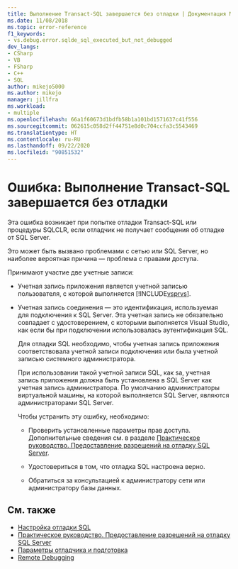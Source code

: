 ```yaml
---
title: Выполнение Transact-SQL завершается без отладки | Документация Майкрософт
ms.date: 11/08/2018
ms.topic: error-reference
f1_keywords:
- vs.debug.error.sqlde_sql_executed_but_not_debugged
dev_langs:
- CSharp
- VB
- FSharp
- C++
- SQL
author: mikejo5000
ms.author: mikejo
manager: jillfra
ms.workload:
- multiple
ms.openlocfilehash: 66a1f60673d1bdfb58b1a101bd1571637c41f556
ms.sourcegitcommit: 062615c058d2ff44751e8d0c704ccfa3c5543469
ms.translationtype: HT
ms.contentlocale: ru-RU
ms.lasthandoff: 09/22/2020
ms.locfileid: "90851532"
---
```

# <a name="error-transact-sql-execution-ended-without-debugging"></a>Ошибка: Выполнение Transact-SQL завершается без отладки

Эта ошибка возникает при попытке отладки Transact-SQL или процедуры SQLCLR, если отладчик не получает сообщения об отладке от SQL Server.

Это может быть вызвано проблемами с сетью или SQL Server, но наиболее вероятная причина — проблема с правами доступа.

Принимают участие две учетные записи:

- Учетная запись приложения является учетной записью пользователя, с которой выполняется [!INCLUDE[vsprvs](../code-quality/includes/vsprvs_md.md)].

- Учетная запись соединения — это идентификация, используемая для подключения к SQL Server. Эта учетная запись не обязательно совпадает с удостоверением, с которыми выполняется Visual Studio, как если бы при подключении использовалась аутентификация SQL.

  Для отладки SQL необходимо, чтобы учетная запись приложения соответствовала учетной записи подключения или была учетной записью системного администратора.

  При использовании такой учетной записи SQL, как sa, учетная запись приложения должна быть установлена в SQL Server как учетная запись администратора. По умолчанию администраторы виртуальной машины, на которой выполняется SQL Server, являются администраторами SQL Server.

  Чтобы устранить эту ошибку, необходимо:

  - Проверить установленные параметры прав доступа. Дополнительные сведения см. в разделе [Практическое руководство. Предоставление разрешений на отладку SQL Server](/previous-versions/w1bhybwz(v=vs.100)).

  - Удостовериться в том, что отладка SQL настроена верно.

  - Обратиться за консультацией к администратору сети или администратору базы данных.

## <a name="see-also"></a>См. также

- [Настройка отладки SQL](/previous-versions/visualstudio/visual-studio-2010/s4sszxst(v=vs.100))
- [Практическое руководство. Предоставление разрешений на отладку SQL Server](/previous-versions/w1bhybwz(v=vs.100))
- [Параметры отладчика и подготовка](../debugger/debugger-settings-and-preparation.md)
- [Remote Debugging](../debugger/remote-debugging.md)